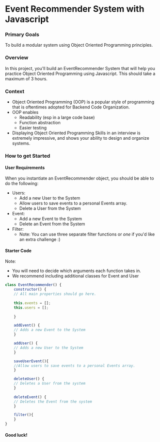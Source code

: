 # Event Recommender System with Javascript


### Primary Goals
To build a modular system using Object Oriented Programming principles.

### Overview
In this project, you'll build an EventRecommender System that will
help you practice Object Oriented Programming using Javascript. This should take
a maximum of 3 hours.

### Context
* Object Oriented Programming (OOP) is a popular style of programming that is oftentimes
adopted for Backend Code Organization.
* OOP enables
    * Readability (esp in a large code base)
    * Function abstraction
    * Easier testing
* Displaying Object Oriented Programming Skills in an interview is extremely impressive, and shows your ability to design and organize systems.


### How to get Started
#### User Requirements
When you instantiate an EventRecommender object, you should be able to do the following:

* Users:
    * Add a new User to the System
    * Allow users to save events to a personal Events array.
    * Delete a User from the System
* Event:
    * Add a new Event to the System
    * Delete an Event from the System
* Filter:
    * Note: You can use three separate filter functions or _one_ if you'd like an extra challenge :)

#### Starter Code
Note:
* You will need to decide which arguments each function takes in.
* We recommend including additional classes for Event and User 


```javascript
class EventRecommender() {
    constructor() {
    // All main properties should go here.
    
    this.events = [];
    this.users = [];
    
    }

    addEvent() {
    // Adds a new Event to the System
    }

    addUser() {
    // Adds a new User to the System
    }

    saveUserEvent(){
    //Allow users to save events to a personal Events array.
    }

    deleteUser() {
    // Deletes a User from the system
    }
   
    deleteEvent() {
    // Deletes the Event from the system
    }

    filter(){
    }
}

```

#### Good luck!


